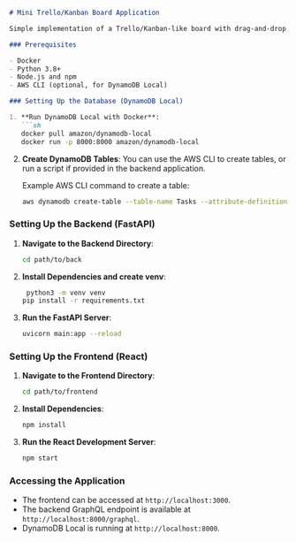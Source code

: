 ```markdown
# Mini Trello/Kanban Board Application

Simple implementation of a Trello/Kanban-like board with drag-and-drop functionality for task management. It consists of a React frontend, a Python FastAPI backend, and uses DynamoDB Local as the database.

### Prerequisites

- Docker
- Python 3.8+
- Node.js and npm
- AWS CLI (optional, for DynamoDB Local)

### Setting Up the Database (DynamoDB Local)

1. **Run DynamoDB Local with Docker**:
   ```sh
   docker pull amazon/dynamodb-local
   docker run -p 8000:8000 amazon/dynamodb-local
   ```

2. **Create DynamoDB Tables**:
   You can use the AWS CLI to create tables, or run a script if provided in the backend application.

   Example AWS CLI command to create a table:
   ```sh
   aws dynamodb create-table --table-name Tasks --attribute-definitions AttributeName=task_id,AttributeType=S --key-schema AttributeName=task_id,KeyType=HASH --provisioned-throughput ReadCapacityUnits=1,WriteCapacityUnits=1 --endpoint-url http://localhost:8000
   ```

### Setting Up the Backend (FastAPI)

1. **Navigate to the Backend Directory**:
   ```sh
   cd path/to/back
   ```

2. **Install Dependencies and create venv**:
   ```sh
    python3 -m venv venv
   pip install -r requirements.txt
   ```

3. **Run the FastAPI Server**:
   ```sh
   uvicorn main:app --reload
   ```

### Setting Up the Frontend (React)

1. **Navigate to the Frontend Directory**:
   ```sh
   cd path/to/frontend
   ```

2. **Install Dependencies**:
   ```sh
   npm install
   ```

3. **Run the React Development Server**:
   ```sh
   npm start
   ```

### Accessing the Application

- The frontend can be accessed at `http://localhost:3000`.
- The backend GraphQL endpoint is available at `http://localhost:8000/graphql`.
- DynamoDB Local is running at `http://localhost:8000`.

